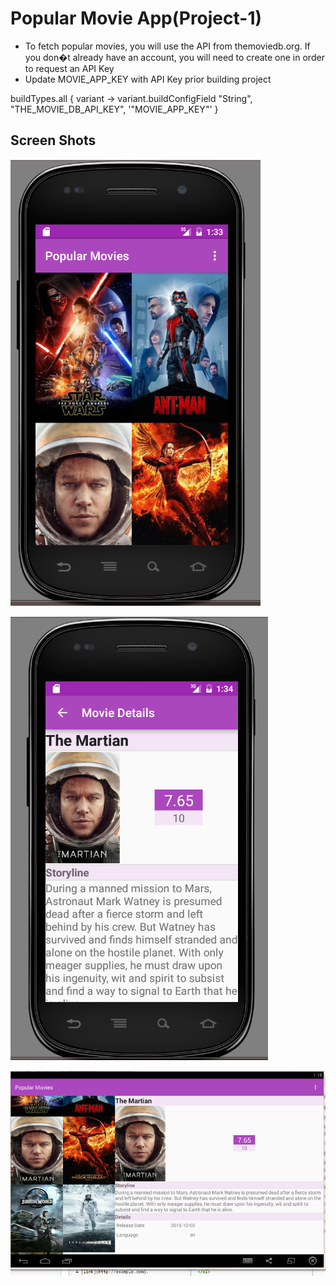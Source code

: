Popular Movie App(Project-1)
============================

- To fetch popular movies, you will use the API from themoviedb.org.
If you don�t already have an account, you will need to create one in order to request an API Key
- Update MOVIE_APP_KEY with API Key prior building project 

buildTypes.all { variant ->
        variant.buildConfigField "String", "THE_MOVIE_DB_API_KEY",
                '"MOVIE_APP_KEY"'
    }

Screen Shots
-----------

![Mobile](documents/mobile.PNG)

![Movie Detail](documents/movie_detail.PNG)

![Tablet](documents/tablet.PNG)